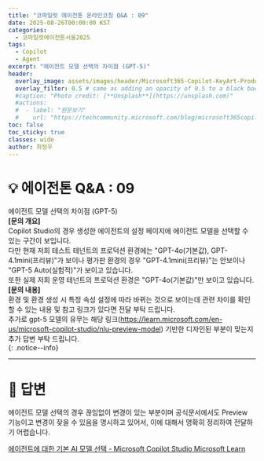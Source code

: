 ```yaml
---
title: "코파일럿 에이전톤 온라인코칭 Q&A : 09"
date: 2025-08-26T00:00:00 KST
categories:
  - 코파일럿에이전톤서울2025
tags:
  - Copilot
  - Agent
excerpt: "에이전트 모델 선택의 차이점 (GPT-5)"
header:
  overlay_image: assets/images/header/Microsoft365-Copilot-KeyArt-Productivity-6K-01.png
  overlay_filter: 0.5 # same as adding an opacity of 0.5 to a black background
  #caption: "Photo credit: [**Unsplash**](https://unsplash.com)"
  #actions:
  #  - label: "원문보기"
  #    url: "https://techcommunity.microsoft.com/blog/microsoft365copilotblog/what%E2%80%99s-new-in-microsoft-365-copilot--july-2025/4438253"
toc: false
toc_sticky: true
classes: wide
author: 최정우
---
```


# 💡 에이전톤 Q&A : 09

에이전트 모델 선택의 차이점 (GPT-5)  
**[문의 개요]**  
Copilot Studio의 경우 생성한 에이전트의 설정 페이지에 에이전트 모델을 선택할 수 있는 구간이 보입니다.  
다만 현재 저희 테스트 테넌트의 프로덕션 환경에는 "GPT-4o(기본값), GPT-4.1mini(프리뷰)"가 보이나 평가판 환경의 경우 "GPT-4.1mini(프리뷰)"는 안보이나 "GPT-5 Auto(실험적)"가 보이고 있습니다.   
또한 실제 저희 운영 테넌트의 프로덕션 환경은 "GPT-4o(기본값)"만 보이고 있습니다.  
**[문의 내용]**  
환경 및 환경 생성 시 특정 속성 설정에 따라 바뀌는 것으로 보이는데 관련 차이를 확인 할 수 있는 내용 및 참고 링크가 있다면 전달 부탁 드립니다.  
추가로 gpt-5 모델의 유무는 해당 링크(https://learn.microsoft.com/en-us/microsoft-copilot-studio/nlu-preview-model) 기반한 디자인된 부분이 맞는지 추가 답변 부탁 드립니다.  
{: .notice--info}

---

# 📝 답변


에이전트 모델 선택의 경우 끊임없이 변경이 있는 부분이며 공식문서에서도 Preview 기능이고 변경이 잦을 수 있음을 명시하고 있어서, 이에 대해서 명확히 정리하여 전달하기 어렵습니다. 

[에이전트에 대한 기본 AI 모델 선택 - Microsoft Copilot Studio  Microsoft Learn](https://learn.microsoft.com/en-us/microsoft-copilot-studio/authoring-select-agent-model)



